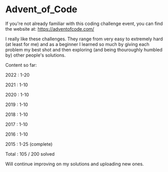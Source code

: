 # Advent_of_Code

If you're not already familiar with this coding challenge event, you can find the website at: https://adventofcode.com/

I really like these challenges. They range from very easy to extremely hard (at least for me) and as a beginner I learned so much by giving each problem my best shot and then exploring (and being thouroughly humbled by) other people's solutions. 

Content so far:

2022 : 1-20

2021 : 1-10

2020 : 1-10

2019 : 1-10

2018 : 1-10

2017 : 1-10

2016 : 1-10

2015 : 1-25 (complete)

Total : 105 / 200 solved

Will continue improving on my solutions and uploading new ones.
